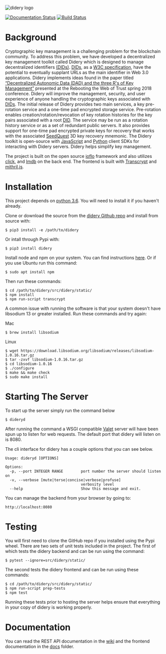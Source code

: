 ![didery logo](https://github.com/reputage/didery.js/blob/dev/logo/didery.png)

[![Documentation Status](https://readthedocs.org/projects/didery/badge/?version=latest)](https://didery.readthedocs.io/en/latest/?badge=latest)
[![Build Status](https://travis-ci.org/reputage/didery.svg?branch=master)](https://travis-ci.org/reputage/didery)


Background
==========
Cryptographic key management is a challenging problem for the blockchain community. To address this problem, we have developed a decentralized key management toolkit called Didery which is designed to manage decentralized identifiers [(DIDs)](https://w3c-ccg.github.io/did-spec/). [DIDs](https://w3c-ccg.github.io/did-spec/), as a [W3C specification](https://w3c-ccg.github.io/did-spec/), have the potential to eventually supplant URLs as the main identifier in Web 3.0 applications. Didery implements ideas found in the paper titled [“Decentralized Autonomic Data (DAD) and the three R's of Key Management”](https://github.com/WebOfTrustInfo/rebooting-the-web-of-trust-spring2018/blob/master/final-documents/DecentralizedAutonomicData.md) presented at the Rebooting the Web of Trust spring 2018 conference. Didery will improve the management, security, and user experience of anyone handling the cryptographic keys associated with [DIDs](https://w3c-ccg.github.io/did-spec/). The initial release of Didery provides two main services, a key pre-rotation service and a one-time pad encrypted storage service. Pre-rotation enables creation/rotation/revocation of key rotation histories for the key pairs associated with a root [DID](https://w3c-ccg.github.io/did-spec/). The service may be run as a rotation history service or as a set of redundant public servers. It also provides support for one-time pad encrypted private keys for recovery that works with the associated [SeedQuest](https://github.com/reputage/seedQuest) 3D key recovery mnemonic. The Didery toolkit is open-source with [JavaScript](https://github.com/reputage/didery.js) and [Python](https://github.com/reputage/didery.py) client SDKs for interacting with Didery servers. Didery helps simplify key management. 

The project is built on the open source [ioflo](https://github.com/ioflo) framework and also utilizes [click](http://click.pocoo.org/5/), and [lmdb](https://lmdb.readthedocs.io/en/release/) on the back end.  The frontend is built with [Transcrypt](https://www.transcrypt.org/documentation) and [mithril.js](https://mithril.js.org/).



Installation
============

This project depends on [python 3.6](https://www.python.org/downloads/).  You will need to install it if you haven't already.

Clone or download the source from the [didery Github repo](https://github.com/reputage/didery.git) and install from source with:
```
$ pip3 install -e /path/to/didery
```
Or intall through Pypi with:
```
$ pip3 install didery
```

Install node and npm on your system.  You can find instructions [here](https://nodejs.org/en/download/). Or if you use Ubuntu run this command:
```
$ sudo apt install npm
```
Then run these commands:
```
$ cd /path/to/didery/src/didery/static/
$ npm install
$ npm run-script transcrypt
```

A common issue with running the software is that your system doesn't have libsodium 13 or greater installed. Run these commands and try again:

Mac
```
$ brew install libsodium
```  
Linux
```
$ wget https://download.libsodium.org/libsodium/releases/libsodium-1.0.16.tar.gz  
$ tar -zxvf libsodium-1.0.16.tar.gz  
$ cd libsodium-1.0.16  
$ ./configure  
$ make && make check  
$ sudo make install  
```

Starting The Server
==================
To start up the server simply run the command below

```
$ dideryd
```
After running the command a WSGI compatible [Valet](https://github.com/ioflo/ioflo/blob/master/ioflo/aio/http/serving.py) server will have been spun up to listen for web requests.  The default port that didery will listen on is 8080.

The cli interface for didery has a couple options that you can see below.

```
Usage: dideryd [OPTIONS]

Options:
  -p, --port INTEGER RANGE        port number the server should listen on
  -v, --verbose [mute|terse|concise|verbose|profuse]
                                  verbosity level
  --help                          Show this message and exit.

```

You can manage the backend from your browser by going to:
```
http://localhost:8080
```

Testing
=======
You will first need to clone the GitHub repo if you installed using the Pypi wheel. There are two sets of unit tests included in the project. The first of which tests the didery backend and can be run using the command:
```
$ pytest --ignore=src/didery/static/
```
The second tests the didery frontend and can be run using these commands:
```
$ cd /path/to/didery/src/didery/static/
$ npm run-script prep-tests
$ npm test
```
Running these tests prior to hosting the server helps ensure that everything in your copy of didery is working properly.


Documentation
===
You can read the REST API documentation in the [wiki](https://github.com/reputage/didery/wiki) and the frontend documentation in the [docs](https://github.com/reputage/didery/tree/master/docs) folder.
